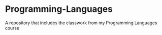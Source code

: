 # Programming-Languages
A repository that includes the classwork from my Programming Languages course
